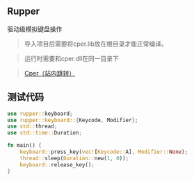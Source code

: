 ## Rupper

驱动级模拟键盘操作

> 导入项目后需要将cper.lib放在根目录才能正常编译。

> 运行时需要和cper.dll在同一目录下

> [Cper（站内跳转）](https://github.com/Ninohana/Cper)

## 测试代码

```rust
use rupper::keyboard;
use rupper::keyboard::{Keycode, Modifier};
use std::thread;
use std::time::Duration;

fn main() {
    keyboard::press_key(vec![Keycode::A], Modifier::None);
    thread::sleep(Duration::new(1, 0));
    keyboard::release_key();
}
```
